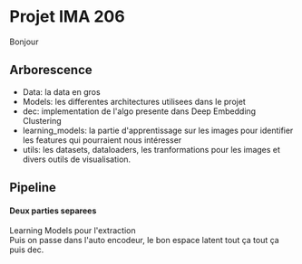 # Projet IMA 206
Bonjour

## Arborescence
* Data: la data en gros
* Models: les differentes architectures utilisees dans le projet
* dec: implementation de l'algo presente dans Deep Embedding Clustering
* learning_models: la partie d'apprentissage sur les images pour identifier les features qui pourraient nous intéresser
* utils: les datasets, dataloaders, les tranformations pour les images et divers outils de visualisation.

## Pipeline
#### Deux parties separees
Learning Models pour l'extraction <br>
Puis on passe dans l'auto encodeur, le bon espace latent tout ça tout ça puis dec.
